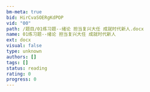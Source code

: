 ```yaml
---
bm-meta: true
bid: HirCvaSOERgKdPOP
vid: "00"
path: /题目/01练习题--绪论 担当复兴大任 成就时代新人.docx
name: 01练习题--绪论 担当复兴大任 成就时代新人
ext: docx
visual: false
type: unknown
authors: []
tags: []
status: reading
rating: 0
progress: 0
---
```

